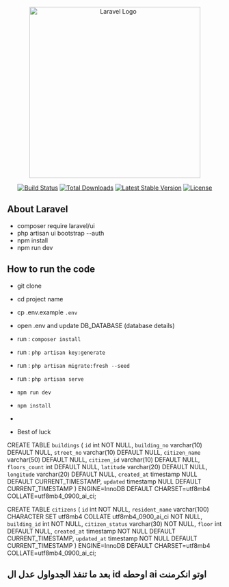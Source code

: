 <p align="center"><a href="https://laravel.com" target="_blank"><img src="https://raw.githubusercontent.com/laravel/art/master/logo-lockup/5%20SVG/2%20CMYK/1%20Full%20Color/laravel-logolockup-cmyk-red.svg" width="400" alt="Laravel Logo"></a></p>

<p align="center">
<a href="https://github.com/laravel/framework/actions"><img src="https://github.com/laravel/framework/workflows/tests/badge.svg" alt="Build Status"></a>
<a href="https://packagist.org/packages/laravel/framework"><img src="https://img.shields.io/packagist/dt/laravel/framework" alt="Total Downloads"></a>
<a href="https://packagist.org/packages/laravel/framework"><img src="https://img.shields.io/packagist/v/laravel/framework" alt="Latest Stable Version"></a>
<a href="https://packagist.org/packages/laravel/framework"><img src="https://img.shields.io/packagist/l/laravel/framework" alt="License"></a>
</p>

## About Laravel


- composer require laravel/ui
- php artisan ui bootstrap --auth
- npm install
-  npm run dev

## How to run the code
- git clone <URI>
- cd project name
- cp .env.example `.env`
- open .env and update DB_DATABASE (database details)
- run : `composer install`
- run : `php artisan key:generate`
- run : `php artisan migrate:fresh --seed`
- run : `php artisan serve`
- `npm run dev`
- `npm install`
- 

- Best of luck 

CREATE TABLE `buildings` (
`id` int NOT NULL,
`building_no` varchar(10) DEFAULT NULL,
`street_no` varchar(10) DEFAULT NULL,
`citizen_name` varchar(50) DEFAULT NULL,
`citizen_id` varchar(10) DEFAULT NULL,
`floors_count` int DEFAULT NULL,
`latitude` varchar(20) DEFAULT NULL,
`longitude` varchar(20) DEFAULT NULL,
`created_at` timestamp NULL DEFAULT CURRENT_TIMESTAMP,
`updated` timestamp NULL DEFAULT CURRENT_TIMESTAMP
) ENGINE=InnoDB DEFAULT CHARSET=utf8mb4 COLLATE=utf8mb4_0900_ai_ci;


CREATE TABLE `citizens` (
`id` int NOT NULL,
`resident_name` varchar(100) CHARACTER SET utf8mb4 COLLATE utf8mb4_0900_ai_ci NOT NULL,
`building_id` int NOT NULL,
`citizen_status` varchar(30) NOT NULL,
`floor` int DEFAULT NULL,
`created_at` timestamp NOT NULL DEFAULT CURRENT_TIMESTAMP,
`updated_at` timestamp NOT NULL DEFAULT CURRENT_TIMESTAMP
) ENGINE=InnoDB DEFAULT CHARSET=utf8mb4 COLLATE=utf8mb4_0900_ai_ci;


## بعد ما تنفذ الجدواول عدل ال id اوحطه ai اوتو انكرمنت 
